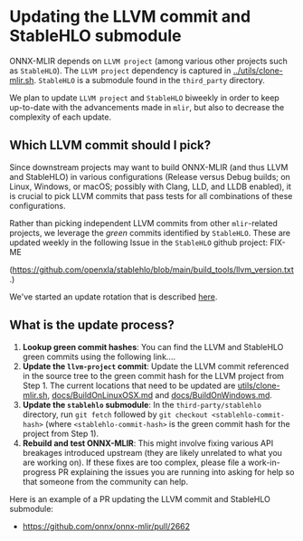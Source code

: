 <!--- SPDX-License-Identifier: Apache-2.0 -->

# Updating the LLVM commit and StableHLO submodule

ONNX-MLIR depends on `LLVM project` (among various other projects such as `StableHLO`). The `LLVM project` dependency is captured in [../utils/clone-mlir.sh](clone-mlir.sh). `StableHLO` is a submodule found in the `third_party` directory.

We plan to update `LLVM project` and `StableHLO` biweekly in order to keep up-to-date with the advancements made in `mlir`, but also to decrease the complexity of each update.

## Which LLVM commit should I pick?

Since downstream projects may want to build ONNX-MLIR (and thus LLVM and StableHLO) in various configurations (Release versus Debug builds; on Linux, Windows, or macOS; possibly with Clang, LLD, and LLDB enabled), it is crucial to pick LLVM commits that pass tests for all combinations of these configurations.

Rather than picking independent LLVM commits from other `mlir`-related projects, we leverage the _green_ commits identified by `StableHLO`. These are updated weekly in the following Issue in the `StableHLO` github project: FIX-ME

(https://github.com/openxla/stablehlo/blob/main/build_tools/llvm_version.txt.)

We've started an update rotation that is described [here](https://github.com/onnx/onnx-mlir/wiki/LLVM-Update-Schedule).

## What is the update process?

1. **Lookup green commit hashes**: You can find the LLVM and StableHLO green commits using the following link....
2. **Update the `llvm-project` commit**: Update the LLVM commit referenced in the source tree to the green commit hash for the LLVM project from Step 1. The current locations that need to be updated are [utils/clone-mlir.sh](../utils/clone-mlir.sh), [docs/BuildOnLinuxOSX.md](BuildOnLinuxOSX.md) and  [docs/BuildOnWindows.md](BuildOnWindows.md).
3. **Update the `stablehlo` submodule**: In the `third-party/stablehlo` directory, run `git fetch` followed by `git checkout <stablehlo-commit-hash>` (where `<stablehlo-commit-hash>` is the green commit hash for the  project from Step 1).
4. **Rebuild and test ONNX-MLIR**: This might involve fixing various API breakages introduced upstream (they are likely unrelated to what you are working on).  If these fixes are too complex, please file a work-in-progress PR explaining the issues you are running into asking for help so that someone from the community can help.

Here is an example of a PR updating the LLVM commit and StableHLO submodule:

- https://github.com/onnx/onnx-mlir/pull/2662
